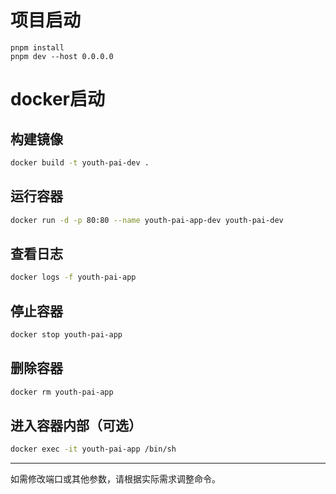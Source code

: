 # 项目启动

```
pnpm install
pnpm dev --host 0.0.0.0
```

# docker启动

## 构建镜像
```bash
docker build -t youth-pai-dev .
```

## 运行容器
```bash
docker run -d -p 80:80 --name youth-pai-app-dev youth-pai-dev
```

## 查看日志
```bash
docker logs -f youth-pai-app
```

## 停止容器
```bash
docker stop youth-pai-app
```

## 删除容器
```bash
docker rm youth-pai-app
```

## 进入容器内部（可选）
```bash
docker exec -it youth-pai-app /bin/sh
```

---

如需修改端口或其他参数，请根据实际需求调整命令。
